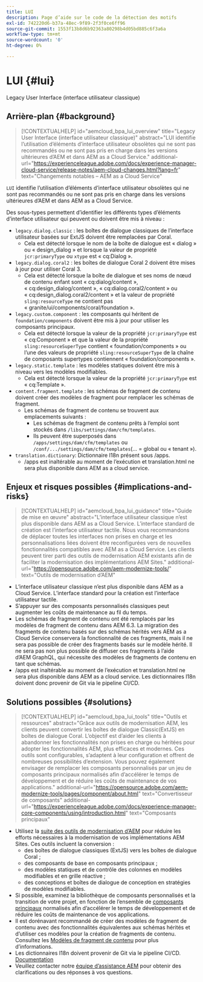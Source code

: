 ```yaml
---
title: LUI
description: Page d’aide sur le code de la détection des motifs
exl-id: 742220d6-b37a-48ec-9f89-2f3f0ce6ff96
source-git-commit: 1553f13b8d6b92363a80298b4d05bd885c6f3a6a
workflow-type: tm+mt
source-wordcount: '0'
ht-degree: 0%

---
```


# LUI {#lui}

Legacy User Interface (interface utilisateur classique)

## Arrière-plan {#background}

>[!CONTEXTUALHELP]
>id="aemcloud_bpa_lui_overview"
>title="Legacy User Interface (interface utilisateur classique)"
>abstract="LUI identifie l’utilisation d’éléments d’interface utilisateur obsolètes qui ne sont pas recommandés ou ne sont pas pris en charge dans les versions ultérieures d’AEM et dans AEM as a Cloud Service."
>additional-url="https://experienceleague.adobe.com/docs/experience-manager-cloud-service/release-notes/aem-cloud-changes.html?lang=fr" text="Changements notables – AEM as a Cloud Service"

`LUI` identifie l’utilisation d’éléments d’interface utilisateur obsolètes qui ne sont pas recommandés ou ne sont pas pris en charge dans les versions ultérieures d’AEM et dans AEM as a Cloud Service.

Des sous-types permettent d’identifier les différents types d’éléments d’interface utilisateur qui peuvent ou doivent être mis à niveau :

* `legacy.dialog.classic` : les boîtes de dialogue classiques de l’interface utilisateur basées sur ExtJS doivent être remplacées par Coral.
   * Cela est détecté lorsque le nom de la boîte de dialogue est « dialog » ou « design_dialog » et lorsque la valeur de propriété `jcr:primaryType` ou `xtype` est « cq:Dialog ».
* `legacy.dialog.coral2` : les boîtes de dialogue Coral 2 doivent être mises à jour pour utiliser Coral 3.
   * Cela est détecté lorsque la boîte de dialogue et ses noms de nœud de contenu enfant sont « cq:dialog/content », « cq:design_dialog/content », « cq:dialog.coral2/content » ou « cq:design_dialog.coral2/content » et la valeur de propriété `sling:resourceType` ne contient pas
« granite/ui/components/coral/foundation ».
* `legacy.custom.component` : les composants qui héritent de `foundation/components` doivent être mis à jour pour utiliser les composants principaux.
   * Cela est détecté lorsque la valeur de la propriété `jcr:primaryType` est « cq:Component » et que la valeur de la propriété
      `sling:resourceSuperType` contient « foundation/components » ou l’une des valeurs de propriété
      `sling:resourceSuperType` de la chaîne de composants supertypes contiennent « foundation/components ».
* `legacy.static.template` : les modèles statiques doivent être mis à niveau vers les modèles modifiables.
   * Cela est détecté lorsque la valeur de la propriété `jcr:primaryType` est « cq:Template ».
* `content.fragment.template` : les schémas de fragment de contenu doivent créer des modèles de fragment pour remplacer les schémas de fragment.
   * Les schémas de fragment de contenu se trouvent aux emplacements suivants :
      * Les schémas de fragment de contenu prêts à l’emploi sont stockés dans `/libs/settings/dam/cfm/templates`.
      * Ils peuvent être superposés dans `/apps/settings/dam/cfm/templates` ou `/conf/.../settings/dam/cfm/templates`(... = global ou « tenant »).
* `translation.dictionary`: Dictionnaire I18n présent sous /apps.
   * /apps est inaltérable au moment de l’exécution et translation.html ne sera plus disponible dans AEM as a cloud service.

## Enjeux et risques possibles {#implications-and-risks}

>[!CONTEXTUALHELP]
>id="aemcloud_bpa_lui_guidance"
>title="Guide de mise en œuvre"
>abstract="L’interface utilisateur classique n’est plus disponible dans AEM as a Cloud Service. L’interface standard de création est l’interface utilisateur tactile. Nous vous recommandons de déplacer toutes les interfaces non prises en charge et les personnalisations liées doivent être reconfigurées vers de nouvelles fonctionnalités compatibles avec AEM as a Cloud Service. Les clients peuvent tirer parti des outils de modernisation AEM existants afin de faciliter la modernisation des implémentations AEM Sites."
>additional-url="https://opensource.adobe.com/aem-modernize-tools/" text="Outils de modernisation d’AEM"

* L’interface utilisateur classique n’est plus disponible dans AEM as a Cloud Service. L’interface standard pour la création est l’interface utilisateur tactile.
* S’appuyer sur des composants personnalisés classiques peut augmenter les coûts de maintenance au fil du temps.
* Les schémas de fragment de contenu ont été remplacés par les modèles de fragment de contenu dans AEM 6.3. La migration des fragments de contenu basés sur des schémas hérités vers AEM as a Cloud Service conservera la fonctionnalité de ces fragments, mais il ne sera pas possible de créer des fragments basés sur le modèle hérité. Il ne sera pas non plus possible de diffuser ces fragments à l’aide d’AEM GraphQL, qui nécessite des modèles de fragments de contenu en tant que schémas.
* /apps est inaltérable au moment de l’exécution et translation.html ne sera plus disponible dans AEM as a cloud service. Les dictionnaires I18n doivent donc provenir de Git via le pipeline CI/CD.

## Solutions possibles {#solutions}

>[!CONTEXTUALHELP]
>id="aemcloud_bpa_lui_tools"
>title="Outils et ressources"
>abstract="Grâce aux outils de modernisation AEM, les clients peuvent convertir les boîtes de dialogue Classic(ExtJS) en boîtes de dialogue Coral. L’objectif est d’aider les clients à abandonner les fonctionnalités non prises en charge ou héritées pour adopter les fonctionnalités AEM, plus efficaces et modernes. Ces outils sont configurables, s’adaptent à leur configuration et offrent de nombreuses possibilités d’extension. Vous pouvez également envisager de remplacer les composants personnalisés par un jeu de composants principaux normalisés afin d’accélérer le temps de développement et de réduire les coûts de maintenance de vos applications."
>additional-url="https://opensource.adobe.com/aem-modernize-tools/pages/component/about.html" text="Convertisseur de composants"
>additional-url="https://experienceleague.adobe.com/docs/experience-manager-core-components/using/introduction.html" text="Composants principaux"

* Utilisez la [suite des outils de modernisation d’AEM](https://opensource.adobe.com/aem-modernize-tools/) pour réduire les efforts nécessaires à la modernisation de vos implémentations AEM Sites. Ces outils incluent la conversion :
   * des boîtes de dialogue classiques (ExtJS) vers les boîtes de dialogue Coral ;
   * des composants de base en composants principaux ;
   * des modèles statiques et de contrôle des colonnes en modèles modifiables et en grille réactive ;
   * des conceptions et boîtes de dialogue de conception en stratégies de modèles modifiables.
* Si possible, examinez la bibliothèque de composants personnalisés et la transition de votre projet, en fonction de l’ensemble de [composants principaux](https://experienceleague.adobe.com/docs/experience-manager-core-components/using/introduction.html?lang=fr) normalisés afin d’accélérer le temps de développement et de réduire les coûts de maintenance de vos applications.
* Il est dorénavant recommandé de créer des modèles de fragment de contenu avec des fonctionnalités équivalentes aux schémas hérités et d’utiliser ces modèles pour la création de fragments de contenu. Consultez les [Modèles de fragment de contenu](https://experienceleague.adobe.com/docs/experience-manager-65/assets/content-fragments/content-fragments-models.html?lang=fr) pour plus d’informations.
* Les dictionnaires I18n doivent provenir de Git via le pipeline CI/CD. [Documentation](https://experienceleague.adobe.com/docs/experience-manager-cloud-service/content/release-notes/aem-cloud-changes.html?lang=en#apps-libs-immutable)
* Veuillez contacter notre [équipe d’assistance AEM](https://helpx.adobe.com/fr/enterprise/using/support-for-experience-cloud.html) pour obtenir des clarifications ou des réponses à vos questions.

